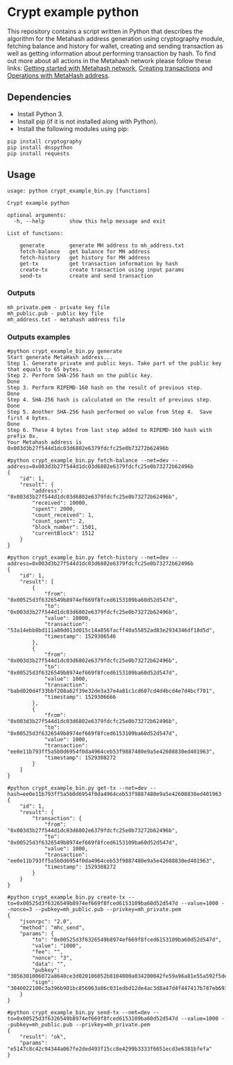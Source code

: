 # Crypt example python

This repository contains a script written in Python that describes the algorithm for the Metahash address generation using cryptography module, fetching balance and history for wallet, creating and sending transaction as well as getting information about performing transaction by hash. To find out more about all actions in the Metahash network please follow these links: [Getting started with Metahash network](https://developers.metahash.org/hc/en-us/articles/360002712193-Getting-started-with-Metahash-network), [Creating transactions](https://developers.metahash.org/hc/en-us/articles/360003271694-Creating-transactions) and [Operations with MetaHash address](https://developers.metahash.org/hc/en-us/articles/360008382213-Operations-with-MetaHash-address).

## Dependencies

- Install Python 3.
- Install pip (if it is not installed along with Python).
- Install the following modules using pip:

```shell
pip install cryptography
pip install dnspython
pip install requests
```

## Usage

```shell
usage: python crypt_example_bin.py [functions]

Crypt example python

optional arguments:
  -h, --help        show this help message and exit

List of functions:
  
    generate        generate MH address to mh_address.txt
    fetch-balance   get balance for MH address
    fetch-history   get history for MH address
    get-tx          get transaction information by hash
    create-tx       create transaction using input params
    send-tx         create and send transaction
```

### Outputs

```shell
mh_private.pem - private key file
mh_public.pub - public key file
mh_address.txt - metahash address file
```

### Outputs examples

```shell
#python crypt_example_bin.py generate
Start generate MetaHash address...
Step 1. Generate private and public keys. Take part of the public key that equals to 65 bytes.
Step 2. Perform SHA-256 hash on the public key.
Done
Step 3. Perform RIPEMD-160 hash on the result of previous step.
Done
Step 4. SHA-256 hash is calculated on the result of previous step.
Done
Step 5. Another SHA-256 hash performed on value from Step 4.  Save first 4 bytes.
Done
Step 6. These 4 bytes from last step added to RIPEMD-160 hash with prefix 0x. 
Your Metahash address is 0x003d3b27f544d1dc03d6802e6379fdcfc25e0b73272b62496b

#python crypt_example_bin.py fetch-balance --net=dev --address=0x003d3b27f544d1dc03d6802e6379fdcfc25e0b73272b62496b
{
    "id": 1,
    "result": {
        "address": "0x003d3b27f544d1dc03d6802e6379fdcfc25e0b73272b62496b",
        "received": 10000,
        "spent": 2000,
        "count_received": 1,
        "count_spent": 2,
        "block_number": 1501,
        "currentBlock": 1512
    }
}

#python crypt_example_bin.py fetch-history --net=dev --address=0x003d3b27f544d1dc03d6802e6379fdcfc25e0b73272b62496b
{
    "id": 1,
    "result": [
        {
            "from": "0x00525d3f6326549b8974ef669f8fced6153109ba60d52d547d",
            "to": "0x003d3b27f544d1dc03d6802e6379fdcfc25e0b73272b62496b",
            "value": 10000,
            "transaction": "53a14ebb8bd111a80d013d015c14a856facff40a55852ad83e2934346df18d5d",
            "timestamp": 1529306546
        },
        {
            "from": "0x003d3b27f544d1dc03d6802e6379fdcfc25e0b73272b62496b",
            "to": "0x00525d3f6326549b8974ef669f8fced6153109ba60d52d547d",
            "value": 1000,
            "transaction": "babd020d4f33bbf208a62f39e32de3a37e4a81c1cd607cd4d4bcd4e7d4bcf701",
            "timestamp": 1529306666
        },
        {
            "from": "0x003d3b27f544d1dc03d6802e6379fdcfc25e0b73272b62496b",
            "to": "0x00525d3f6326549b8974ef669f8fced6153109ba60d52d547d",
            "value": 1000,
            "transaction": "ee0e11b793ff5a5b0d6954f0da4964ceb53f9887480e9a5e42608830ed401963",
            "timestamp": 1529308272
        }
    ]
}

#python crypt_example_bin.py get-tx --net=dev --hash=ee0e11b793ff5a5b0d6954f0da4964ceb53f9887480e9a5e42608830ed401963
{
    "id": 1,
    "result": {
        "transaction": {
            "from": "0x003d3b27f544d1dc03d6802e6379fdcfc25e0b73272b62496b",
            "to": "0x00525d3f6326549b8974ef669f8fced6153109ba60d52d547d",
            "value": 1000,
            "transaction": "ee0e11b793ff5a5b0d6954f0da4964ceb53f9887480e9a5e42608830ed401963",
            "timestamp": 1529308272
        }
    }
}

#python crypt_example_bin.py create-tx --to=0x00525d3f6326549b8974ef669f8fced6153109ba60d52d547d --value=1000 --nonce=3 --pubkey=mh_public.pub --privkey=mh_private.pem
{
    "jsonrpc": "2.0",
    "method": "mhc_send",
    "params": {
        "to": "0x00525d3f6326549b8974ef669f8fced6153109ba60d52d547d",
        "value": "1000",
        "fee": "",
        "nonce": "3",
        "data": "",
        "pubkey": "3056301006072a8648ce3d020106052b8104000a034200042fe59a96a81e55a592f5deedc331218f865a707e78254e2e5b476aa81e6dba17da86010a36a952c71d839dcdb9e20fbb5d29e7a739ee61444fe008d35c7557e8",
        "sign": "3046022100c3a396b901bc856063a86c031edbd12de4ac3d8a47d4f447417b787eb6935845022100f0d5def340f8265f390bd025afcc36bb50523a5ec2e75a77ca38dbeaf6735d34"
    }
}

#python crypt_example_bin.py send-tx --net=dev --to=0x00525d3f6326549b8974ef669f8fced6153109ba60d52d547d --value=1000 --pubkey=mh_public.pub --privkey=mh_private.pem
{
    "result": "ok",
    "params": "e5147c8c42c94344a067fe2ded493f15cc8e4299b3333f6651ecd3e6381bfefa"
}
```
